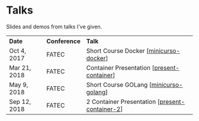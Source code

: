 Talks
=====

Slides and demos from talks I've given.

<table>
  <tr>
    <th align="left">Date</th>
    <th align="left">Conference</th>
    <th align="left">Talk</th>
  </tr>
  <tr>
    <td>Oct 4, 2017</td>
    <td>FATEC</td>
    <td>Short Course Docker
      [<a href="https://github.com/lucca-ecclissi/talks/tree/master/minicurso-docker">minicurso-docker</a>]</td>
  </tr>
  <tr>
    <td>Mar 21, 2018</td>
    <td>FATEC</td>
    <td>Container Presentation 
      [<a href="https://github.com/lucca-ecclissi/talks/tree/master/present-container">present-container</a>]</td>
  </tr>
  <tr>
    <td>May 9, 2018</td>
    <td>FATEC</td>
    <td>Short Course GOLang 
      [<a href="https://github.com/lucca-ecclissi/talks/tree/master/minicurso-golang">minicurso-golang</a>]</td>
  </tr>
  <tr>
    <td>Sep 12, 2018</td>
    <td>FATEC</td>
    <td>2 Container Presentation 
      [<a href="https://github.com/lucca-ecclissi/talks/tree/master/present-container-2">present-container-2</a>]</td>
  </tr>
</table>
